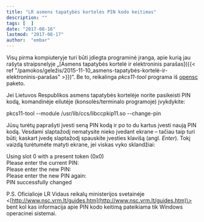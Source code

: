 ```yaml
---
title: "LR asmens tapatybės kortelės PIN kodo keitimas"
description: ""
tags: [  ]
date: "2017-08-16"
lastmod: "2017-08-17"
author:  "embar"
---
```

Visų pirma kompiuteryje turi būti įdiegta programinė įranga, apie kurią jau rašyta straipsnelyje „[Asmens tapatybės kortelė ir elektroninis parašas]({{< ref "/pamokos/geležis/2015-11-10_asmens-tapatybės-kortelė-ir-elektroninis-parašas" >}})“. Be to, reikalinga _pkcs11-tool_ programa iš [opensc](https://software.opensuse.org/package/opensc) paketo.

Jei Lietuvos Respublikos asmens tapatybės kortelėje norite pasikeisti PIN kodą, komandinėje eilutėje (konsolės/terminalo programoje) įvykdykite:

pkcs11-tool --module /usr/lib/ccs/libccpkip11.so --change-pin

Jūsų turėtų paprašyti įvesti seną PIN kodą ir po to du kartus įvesti naują PIN kodą. Vesdami slaptažodį nematysite nieko įvedant ekrane – tačiau taip turi būti; kaskart įvedę slaptažodį spauskite įvesties klavišą (angl. _Enter_). Tokį vaizdą turėtumėte matyti ekrane, jei viskas vyko sklandžiai:

Using slot 0 with a present token (0x0)  
Please enter the current PIN:   
Please enter the new PIN:   
Please enter the new PIN again:   
PIN successfully changed

P.S. Oficialioje LR Vidaus reikalų ministerijos svetainėje <[http://www.nsc.vrm.lt/guides.htm](http://www.nsc.vrm.lt/guides.htm)\> bent kol kas informacija apie PIN kodo keitimą pateikiama tik Windows operacinei sistemai.
